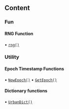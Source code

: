 ## Content
### Fun
#### RNG Function
• [`rng()`]()
### Utility
#### Epoch Timestamp Functions
• [`NowEpoch()`]()
• [`GetEpoch()`]()
#### Dictionary functions
• [`UrbanDict()`]()
